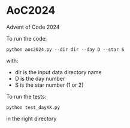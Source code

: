 # AoC2024
Advent of Code 2024

To run the code:

```
python aoc2024.py --dir dir --day D --star S
```
with:

- dir is the input data directory name
- D is the day number
- S is the star number (1 or 2)

To run the tests:

```commandline
python test_dayXX.py 
```

in the right directory
